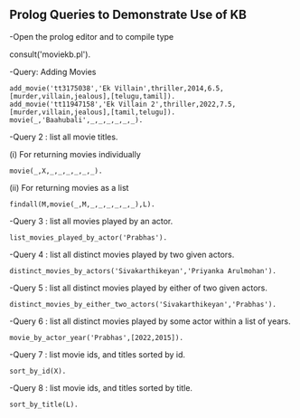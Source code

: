 ## Prolog Queries to Demonstrate Use of KB

-Open the prolog editor and to compile type 

consult('moviekb.pl'). 

-Query: Adding Movies

    add_movie('tt3175038','Ek Villain',thriller,2014,6.5,[murder,villain,jealous],[telugu,tamil]).
    add_movie('tt11947158','Ek Villain 2',thriller,2022,7.5,[murder,villain,jealous],[tamil,telugu]).
    movie(_,'Baahubali',_,_,_,_,_,_).

-Query 2 : list all movie titles.

 (i) For returning movies individually
 
    movie(_,X,_,_,_,_,_,_).
 (ii) For returning movies as a list
 
    findall(M,movie(_,M,_,_,_,_,_,_),L).
      
 -Query 3 : list all movies played by an actor.
 
 
    list_movies_played_by_actor('Prabhas').
   
 -Query 4 : list all distinct movies played by two given actors.
 
 
    distinct_movies_by_actors('Sivakarthikeyan','Priyanka Arulmohan').
   
 -Query 5 : list all distinct movies played by either of two given actors.
 
 
    distinct_movies_by_either_two_actors('Sivakarthikeyan','Prabhas').
   
 -Query 6 : list all distinct movies played by some actor within a list of years.
 
 
    movie_by_actor_year('Prabhas',[2022,2015]). 
    
 -Query 7 : list movie ids, and titles sorted by id.
 
    sort_by_id(X).
    
 -Query 8 : list movie ids, and titles sorted by title.
 
    sort_by_title(L).
    



